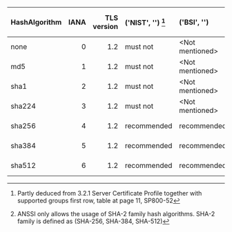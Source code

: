  | HashAlgorithm | IANA | TLS version | ('NIST', '')        [^1] | ('BSI', '')       | ('ANSSI', '')    [^2] | ('ACN', '')       | ('MOZILLA (+AgID)', 'Modern') | ('MOZILLA (+AgID)', 'Intermediate') | ('MOZILLA (+AgID)', 'Old') |
 | :------------ | ---: | ----------: | :----------------------- | :---------------- | :-------------------- | :---------------- | :---------------------------- | :---------------------------------- | :------------------------- |
 | none          |    0 |         1.2 | must not                 | \<Not mentioned\> | must not              | \<Not mentioned\> | \<Not mentioned\>             | \<Not mentioned\>                   | \<Not mentioned\>          |
 | md5           |    1 |         1.2 | must not                 | \<Not mentioned\> | must not              | \<Not mentioned\> | \<Not mentioned\>             | \<Not mentioned\>                   | \<Not mentioned\>          |
 | sha1          |    2 |         1.2 | must not                 | \<Not mentioned\> | must not              | \<Not mentioned\> | \<Not mentioned\>             | \<Not mentioned\>                   | \<Not mentioned\>          |
 | sha224        |    3 |         1.2 | must not                 | \<Not mentioned\> | must not              | \<Not mentioned\> | \<Not mentioned\>             | \<Not mentioned\>                   | \<Not mentioned\>          |
 | sha256        |    4 |         1.2 | recommended              | recommended       | must                  | recommended       | \<Not mentioned\>             | \<Not mentioned\>                   | \<Not mentioned\>          |
 | sha384        |    5 |         1.2 | recommended              | recommended       | must                  | recommended       | \<Not mentioned\>             | \<Not mentioned\>                   | \<Not mentioned\>          |
 | sha512        |    6 |         1.2 | recommended              | recommended       | must                  | recommended       | \<Not mentioned\>             | \<Not mentioned\>                   | \<Not mentioned\>          |

[^1]: Partly deduced from
    3.2.1 Server Certificate Profile
    together with supported groups
    first row, table at page 11, SP800-52
[^2]: ANSSI only allows the usage of SHA-2 family hash algorithms.
    SHA-2 family is defined as (SHA-256, SHA-384, SHA-512)
